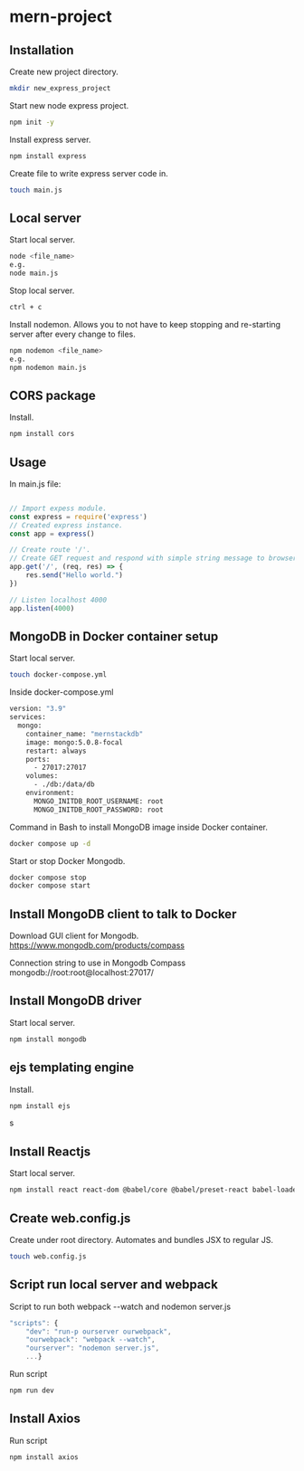 # mern-project

## Installation
Create new project directory.
```bash
mkdir new_express_project
```
Start new node express project.
```bash
npm init -y
```
Install express server.
```bash
npm install express
```
Create file to write express server code in.
```bash
touch main.js
```

## Local server
Start local server.
```bash
node <file_name>
e.g.
node main.js
```
Stop local server.
```bash
ctrl + c
```
Install nodemon. Allows you to not have to keep stopping and re-starting server after every change to files.  
```bash
npm nodemon <file_name>
e.g.
npm nodemon main.js
```

## CORS package
Install.
```bash
npm install cors
```

## Usage
In main.js file:
```javascript

// Import expess module.
const express = require('express')
// Created express instance.
const app = express()

// Create route '/'. 
// Create GET request and respond with simple string message to browser.
app.get('/', (req, res) => {
    res.send("Hello world.")
})

// Listen localhost 4000
app.listen(4000)
```

## MongoDB in Docker container setup
Start local server.
```bash
touch docker-compose.yml
```

Inside docker-compose.yml
```bash
version: "3.9"
services:
  mongo:
    container_name: "mernstackdb"
    image: mongo:5.0.8-focal
    restart: always
    ports:
      - 27017:27017
    volumes:
      - ./db:/data/db
    environment:
      MONGO_INITDB_ROOT_USERNAME: root
      MONGO_INITDB_ROOT_PASSWORD: root
```

Command in Bash to install MongoDB image inside Docker container.
```bash
docker compose up -d
```

Start or stop Docker Mongodb.
```bash
docker compose stop
docker compose start
```

## Install MongoDB client to talk to Docker
Download GUI client for Mongodb.
https://www.mongodb.com/products/compass

Connection string to use in Mongodb Compass
mongodb://root:root@localhost:27017/

## Install MongoDB driver
Start local server.
```bash
npm install mongodb
```

## ejs templating engine
Install.
```bash
npm install ejs
```
s
## Install Reactjs 
Start local server.
```bash
npm install react react-dom @babel/core @babel/preset-react babel-loader webpack webpack-cli webpack-node-externals npm-run-all
```

## Create web.config.js  
Create under root directory. Automates and bundles JSX to regular JS.
```bash
touch web.config.js
```

## Script run local server and webpack
Script to run both webpack --watch and nodemon server.js
```javascript
"scripts": {
    "dev": "run-p ourserver ourwebpack",
    "ourwebpack": "webpack --watch",
    "ourserver": "nodemon server.js",
    ...}
```

Run script
```bash
npm run dev
```

## Install Axios
Run script
```bash
npm install axios
```


